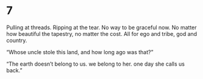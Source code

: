 # 7

Pulling at threads. Ripping at the tear. No way to be graceful now. No matter how beautiful the tapestry, no matter the cost. All for ego and tribe, god and country. 

“Whose uncle stole this land, and how long ago was that?”

“The earth doesn’t belong to us. we belong to her. one day she calls us back.”